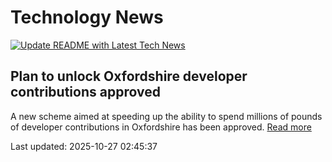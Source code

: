 # Technology News

[![Update README with Latest Tech News](https://github.com/tcdtist/daily-tech-digest/actions/workflows/main.yml/badge.svg)](https://github.com/tcdtist/daily-tech-digest/actions/workflows/main.yml)

## Plan to unlock Oxfordshire developer contributions approved
A new scheme aimed at speeding up the ability to spend millions of pounds of developer contributions in Oxfordshire has been approved.
[Read more](https://www.oxfordmail.co.uk/news/25561862.plan-unlock-oxfordshire-developer-funding-approved/)



Last updated: 2025-10-27 02:45:37